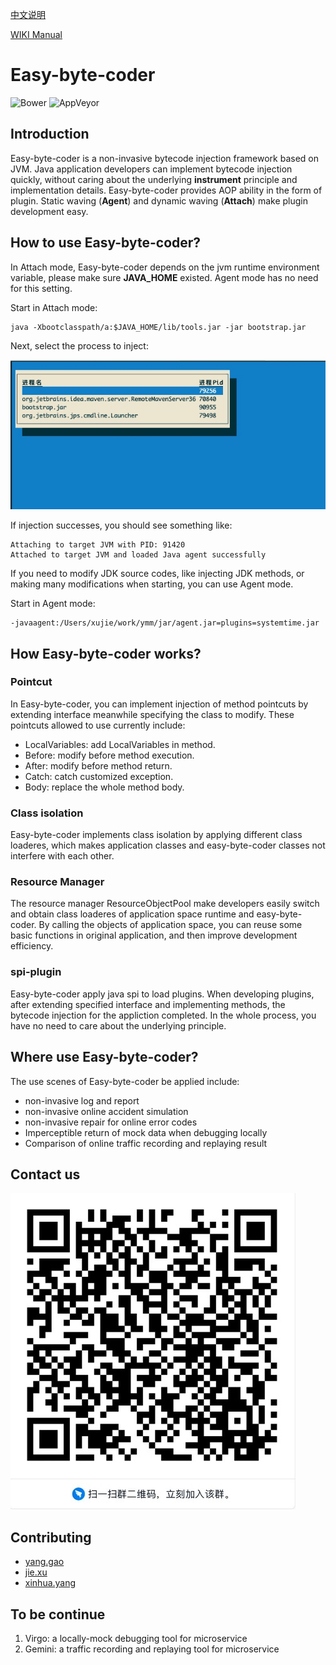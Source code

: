 

<a href="https://github.com/ymm-tech/easy-byte-coder/blob/master/README_CN.md" title="中文说明">中文说明</a>

<a href="https://github.com/ymm-tech/easy-byte-coder/wiki">WIKI Manual</a>

# Easy-byte-coder
![Bower](https://img.shields.io/badge/license-MIT-green) ![AppVeyor](https://img.shields.io/appveyor/build/gruntjs/grunt)

## Introduction

Easy-byte-coder is a non-invasive bytecode injection framework based on JVM. Java application developers can implement bytecode injection quickly, without caring about the underlying **instrument** principle and implementation details. Easy-byte-coder provides AOP ability in the form of plugin. Static waving (**Agent**) and dynamic waving (**Attach**) make plugin development easy. 

## How to use Easy-byte-coder?

In Attach mode, Easy-byte-coder depends on the jvm runtime environment variable, please make sure **JAVA_HOME** existed. Agent mode has no need for this setting.

Start in Attach mode:

```
java -Xbootclasspath/a:$JAVA_HOME/lib/tools.jar -jar bootstrap.jar
```

 Next, select the process to inject:

![image-20200818201959949](./img/image-20200818201959949.png)

If injection successes, you should see something like:

```
Attaching to target JVM with PID: 91420
Attached to target JVM and loaded Java agent successfully
```

If you need to modify JDK source codes, like injecting JDK methods, or making many modifications when starting, you can use Agent mode.

Start in Agent mode:

```
-javaagent:/Users/xujie/work/ymm/jar/agent.jar=plugins=systemtime.jar
```

## How Easy-byte-coder works?

### Pointcut

In Easy-byte-coder, you can implement injection of method pointcuts by extending interface meanwhile specifying the class to modify. These pointcuts allowed to use currently include: 

- LocalVariables: add LocalVariables in method.
- Before: modify before method execution.
- After: modify before method return.
- Catch: catch customized exception.
- Body: replace the whole method body.

### Class isolation

Easy-byte-coder implements class isolation by applying different class loaderes, which makes application classes and easy-byte-coder classes not interfere with each other. 

### Resource Manager

The resource manager ResourceObjectPool make developers easily switch and obtain class loaderes of application space runtime and easy-byte-coder. By calling the objects of application space, you can reuse some basic functions in original application, and then improve development efficiency.

### spi-plugin

Easy-byte-coder apply java spi to load plugins. When developing plugins, after extending specified interface and implementing methods, the bytecode injection for the appliction completed. In the whole process, you have no need to care about the underlying principle.

## Where use Easy-byte-coder?

The use scenes of Easy-byte-coder be applied include:

- non-invasive log and report
- non-invasive online accident simulation
- non-invasive repair for online error codes
- Imperceptible return of mock data when debugging locally
- Comparison of online traffic recording and replaying result

## Contact us
![](./img/20200824164911.jpg)


## Contributing
- [yang.gao](https://github.com/gaozhaoyanghe)
- [jie.xu](https://github.com/njxjxj)
- [xinhua.yang](https://github.com/yangxinghua0716)


## To be continue 

1. Virgo: a locally-mock debugging tool for microservice
2. Gemini: a traffic recording and replaying tool for microservice



